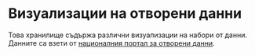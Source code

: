 # Визуализации на отворени данни

Това хранилище съдържа различни визуализации на набори от данни. Данните са
взети от [националния портал за отворени данни](https://opendata.government.bg/).
